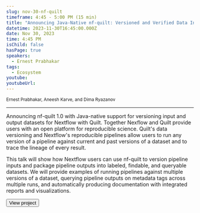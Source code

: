 ```yaml
---
slug: nov-30-nf-quilt
timeframe: 4:45 - 5:00 PM (15 min)
title: "Announcing Java-Native nf-quilt: Versioned and Verified Data Inputs and Outputs for Nextflow"
datetime: 2023-11-30T16:45:00.000Z
date: Nov 30, 2023
time: 4:45 PM
isChild: false
hasPage: true
speakers:
  - Ernest Prabhakar
tags:
  - Ecosystem
youtube:
youtubeUrl:
---
```

<div className="mb-4">
  <small className="typo-small">
    Ernest Prabhakar, Aneesh Karve, and Dima Ryazanov
  </small>
</div>

<hr className="border-t border-gray-50 mb-4 opacity-20" />

Announcing nf-quilt 1.0 with Java-native support for versioning input and output datasets for Nextflow with Quilt. Together Nexflow and Quilt provide users with an open platform for reproducible science. Quilt's data versioning and Nextflow's reproducible pipelines allow users to run any version of a pipeline against current and past versions of a dataset and to trace the lineage of every result.

This talk will show how Nextflow users can use nf-quilt to version pipeline inputs and package pipeline outputs into labeled, findable, and queryable datasets. We will provide examples of running pipelines against multiple versions of a dataset, querying pipeline outputs on metadata tags across multiple runs, and automatically producing documentation with integrated reports and visualizations.

<div>
  <Button to="https://github.com/quiltdata/nf-quilt" variant="secondary" size="md" arrow>
    View project
  </Button>
</div>